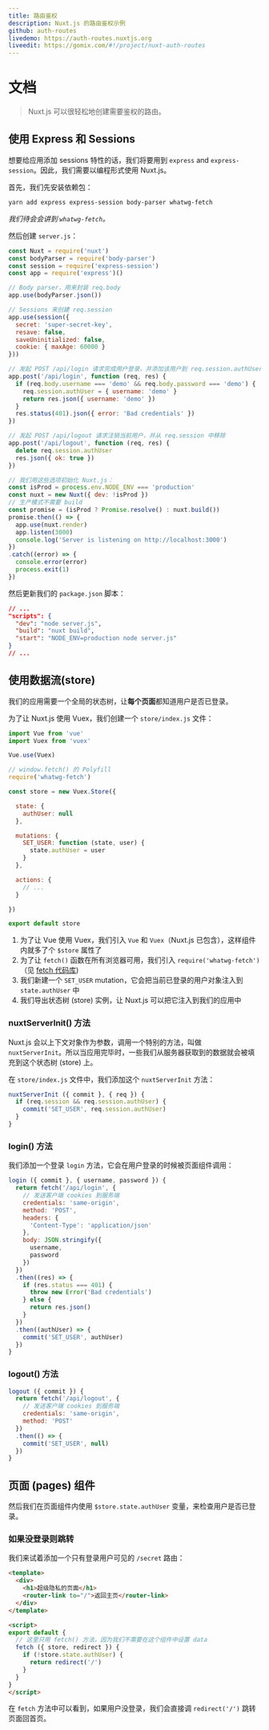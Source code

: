 ```yaml
---
title: 路由鉴权
description: Nuxt.js 的路由鉴权示例
github: auth-routes
livedemo: https://auth-routes.nuxtjs.org
liveedit: https://gomix.com/#!/project/nuxt-auth-routes
---
```


# 文档

> Nuxt.js 可以很轻松地创建需要鉴权的路由。

## 使用 Express 和 Sessions

想要给应用添加 sessions 特性的话，我们将要用到 `express` and `express-session`。因此，我们需要以编程形式使用 Nuxt.js。

首先，我们先安装依赖包：
```bash
yarn add express express-session body-parser whatwg-fetch
```

*我们待会会讲到 `whatwg-fetch`。*

然后创建 `server.js`：

```js
const Nuxt = require('nuxt')
const bodyParser = require('body-parser')
const session = require('express-session')
const app = require('express')()

// Body parser，用来封装 req.body
app.use(bodyParser.json())

// Sessions 来创建 req.session
app.use(session({
  secret: 'super-secret-key',
  resave: false,
  saveUninitialized: false,
  cookie: { maxAge: 60000 }
}))

// 发起 POST /api/login 请求完成用户登录，并添加该用户到 req.session.authUser
app.post('/api/login', function (req, res) {
  if (req.body.username === 'demo' && req.body.password === 'demo') {
    req.session.authUser = { username: 'demo' }
    return res.json({ username: 'demo' })
  }
  res.status(401).json({ error: 'Bad credentials' })
})

// 发起 POST /api/logout 请求注销当前用户，并从 req.session 中移除
app.post('/api/logout', function (req, res) {
  delete req.session.authUser
  res.json({ ok: true })
})

// 我们用这些选项初始化 Nuxt.js：
const isProd = process.env.NODE_ENV === 'production'
const nuxt = new Nuxt({ dev: !isProd })
// 生产模式不需要 build
const promise = (isProd ? Promise.resolve() : nuxt.build())
promise.then(() => {
  app.use(nuxt.render)
  app.listen(3000)
  console.log('Server is listening on http://localhost:3000')
})
.catch((error) => {
  console.error(error)
  process.exit(1)
})
```

然后更新我们的 `package.json` 脚本：

```json
// ...
"scripts": {
  "dev": "node server.js",
  "build": "nuxt build",
  "start": "NODE_ENV=production node server.js"
}
// ...
```

## 使用数据流(store)

我们的应用需要一个全局的状态树，让**每个页面**都知道用户是否已登录。

为了让 Nuxt.js 使用 Vuex，我们创建一个 `store/index.js` 文件：

```js
import Vue from 'vue'
import Vuex from 'vuex'

Vue.use(Vuex)

// window.fetch() 的 Polyfill
require('whatwg-fetch')

const store = new Vuex.Store({

  state: {
    authUser: null
  },

  mutations: {
    SET_USER: function (state, user) {
      state.authUser = user
    }
  },

  actions: {
    // ...
  }

})

export default store
```

1. 为了让 Vue 使用 Vuex，我们引入 `Vue` 和 `Vuex`（Nuxt.js 已包含），这样组件内就多了个 `$store` 属性了
2. 为了让 `fetch()` 函数在所有浏览器可用，我们引入 `require('whatwg-fetch')`（见 [fetch 代码库](https://github.com/github/fetch))
3. 我们新建一个 `SET_USER` mutation，它会把当前已登录的用户对象注入到 `state.authUser` 中
4. 我们导出状态树 (store) 实例，让 Nuxt.js 可以把它注入到我们的应用中

### nuxtServerInit() 方法

Nuxt.js 会以上下文对象作为参数，调用一个特别的方法，叫做 `nuxtServerInit`。所以当应用完毕时，一些我们从服务器获取到的数据就会被填充到这个状态树 (store) 上。

在 `store/index.js` 文件中，我们添加这个 `nuxtServerInit` 方法：

```js
nuxtServerInit ({ commit }, { req }) {
  if (req.session && req.session.authUser) {
    commit('SET_USER', req.session.authUser)
  }
}
```

### login() 方法

我们添加一个登录 `login` 方法，它会在用户登录的时候被页面组件调用：

```js
login ({ commit }, { username, password }) {
  return fetch('/api/login', {
    // 发送客户端 cookies 到服务端
    credentials: 'same-origin',
    method: 'POST',
    headers: {
      'Content-Type': 'application/json'
    },
    body: JSON.stringify({
      username,
      password
    })
  })
  .then((res) => {
    if (res.status === 401) {
      throw new Error('Bad credentials')
    } else {
      return res.json()
    }
  })
  .then((authUser) => {
    commit('SET_USER', authUser)
  })
}
```

### logout() 方法

```js
logout ({ commit }) {
  return fetch('/api/logout', {
    // 发送客户端 cookies 到服务端
    credentials: 'same-origin',
    method: 'POST'
  })
  .then(() => {
    commit('SET_USER', null)
  })
}
```

## 页面 (pages) 组件

然后我们在页面组件内使用 `$store.state.authUser` 变量，来检查用户是否已登录。

### 如果没登录则跳转

我们来试着添加一个只有登录用户可见的 `/secret` 路由：
```html
<template>
  <div>
    <h1>超级隐私的页面</h1>
    <router-link to="/">返回主页</router-link>
  </div>
</template>

<script>
export default {
  // 这里只用 fetch() 方法，因为我们不需要在这个组件中设置 data
  fetch ({ store, redirect }) {
    if (!store.state.authUser) {
      return redirect('/')
    }
  }
}
</script>
```

在 `fetch` 方法中可以看到，如果用户没登录，我们会直接调 `redirect('/')` 跳转页面回首页。
